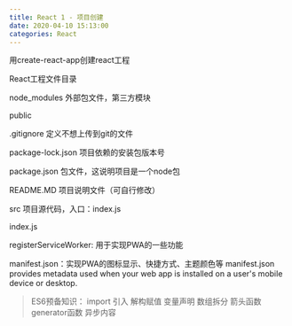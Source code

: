 ```yaml
---
title: React 1 - 项目创建
date: 2020-04-10 15:13:00
categories: React
---
```

用create-react-app创建react工程

React工程文件目录

node_modules 外部包文件，第三方模块

public 

.gitignore 定义不想上传到git的文件

package-lock.json 项目依赖的安装包版本号

package.json 包文件，这说明项目是一个node包

README.MD 项目说明文件（可自行修改）

src 项目源代码，入口：index.js

index.js

registerServiceWorker:  用于实现PWA的一些功能

manifest.json：实现PWA的图标显示、快捷方式、主题颜色等
manifest.json provides metadata used when your web app is installed on a user's mobile device or desktop. 

>ES6预备知识：
import 引入
解构赋值
变量声明
数组拆分
箭头函数
generator函数
异步内容